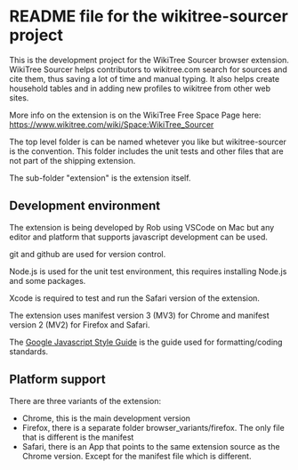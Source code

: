 # README file for the wikitree-sourcer project

This is the development project for the WikiTree Sourcer browser extension. WikiTree Sourcer helps contributors to wikitree.com search for sources and cite them, thus saving a lot of time and manual typing. It also helps create household tables and in adding new profiles to wikitree from other web sites.

More info on the extension is on the WikiTree Free Space Page here: https://www.wikitree.com/wiki/Space:WikiTree_Sourcer

The top level folder is can be named whetever you like but wikitree-sourcer is the convention.
This folder includes the unit tests and other files
that are not part of the shipping extension.

The sub-folder "extension" is the extension itself.

## Development environment

The extension is being developed by Rob using VSCode on Mac but any editor and platform that supports javascript development can be used. 

git and github are used for version control.

Node.js is used for the unit test environment, this requires installing Node.js and some packages.

Xcode is required to test and run the Safari version of the extension.

The extension uses manifest version 3 (MV3) for Chrome and manifest version 2 (MV2) for Firefox and Safari.

The [Google Javascript Style Guide](https://google.github.io/styleguide/jsguide.html) is the guide used for formatting/coding standards.

## Platform support

There are three variants of the extension:
- Chrome, this is the main development version
- Firefox, there is a separate folder browser_variants/firefox. The only file that is different is the manifest
- Safari, there is an App that points to the same extension source as the Chrome version. Except for the manifest file which is different.
